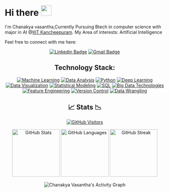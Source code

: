 # Hi there <img src="wave.gif" width=33>

I'm Chanakya vasantha,Currently Pursuing Btech in computer science with major in AI @[IIIT Kancheepuram](https://www.iiitdm.ac.in/).
My Area of interests:
Artificial Intelligence

Feel free to connect with me here:
<div align="center">

[![Linkedin Badge](https://img.shields.io/badge/linkedin-181825?style=for-the-badge&logo=linkedin&logoColor=0A66C2&link=https://www.linkedin.com/in/chanakya-chowdary-vasantha-081a00222)](https://www.linkedin.com/in/chanakya-chowdary-vasantha-081a00222)
[![Gmail Badge](https://img.shields.io/badge/gmail-181825?style=for-the-badge&logo=gmail&logoColor=EA4335&link=mailto:chanakyavasantha@gmail.com)](mailto:chanakyavasantha@gmail.com)


## Technology Stack:
[![Machine Learning](https://img.shields.io/badge/Machine%20Learning-Expert-brightgreen)](https://your-link-here)
[![Data Analysis](https://img.shields.io/badge/Data%20Analysis-Proficient-blue)](https://your-link-here)
[![Python](https://img.shields.io/badge/Python-Advanced-orange)](https://your-link-here)
[![Deep Learning](https://img.shields.io/badge/Deep%20Learning-Skilled-yellow)](https://your-link-here)
[![Data Visualization](https://img.shields.io/badge/Data%20Visualization-Proficient-brightblue)](https://your-link-here)
[![Statistical Modeling](https://img.shields.io/badge/Statistical%20Modeling-Knowledgeable-lightgrey)](https://your-link-here)
[![SQL](https://img.shields.io/badge/SQL-Competent-blueviolet)](https://your-link-here)
[![Big Data Technologies](https://img.shields.io/badge/Big%20Data%20Tech-Familiar-yellowgreen)](https://your-link-here)
[![Feature Engineering](https://img.shields.io/badge/Feature%20Engineering-Expert-brightgreen)](https://your-link-here)
[![Version Control](https://img.shields.io/badge/Version%20Control-Proficient-blue)](https://your-link-here)
[![Data Wrangling](https://img.shields.io/badge/Data%20Wrangling-Skilled-orange)](https://your-link-here)

## 📈 Stats 📉

[![GitHub Visitors](https://api.visitorbadge.io/api/visitors?path=https%3A%2F%2Fgithub.com%2chanakyavasantha&label=profile%20views&labelColor=%231e1e2e&countColor=%23cba6f7)](https://visitorbadge.io/status?path=https%3A%2F%2Fgithub.com%2Fchanakyavasantha)


<a>
  <img height=150 src="https://github-readme-stats.vercel.app/api?username=chanakyavasantha&show_icons=true&bg_color=1e1e2e&text_color=cdd6f4&icon_color=cba6f7&title_color=94e2d5" alt="GitHub Stats">
</a>
<a>
  <img height=150 src="https://github-readme-stats.vercel.app/api/top-langs/?username=chanakyavasantha&layout=compact&bg_color=1e1e2e&text_color=cdd6f4&icon_color=cba6f7&title_color=94e2d5" alt="GitHub Languages">
</a>

<img height=150 src="https://streak-stats.demolab.com?user=chanakyavasantha&theme=catppuccin-mocha&exclude_days=Sat%2CSun" alt="GitHub Streak">


![Chanakya Vasantha's Activity Graph](https://github-readme-activity-graph.vercel.app/graph?username=chanakyavasantha&custom_title=chanakya%20Vasantha's%20GitHub%20Activity%20Graph&bg_color=0D1117&color=7F3FBF&line=7F3FBF&point=7F3FBF&area_color=FFFFFF&title_color=FFFFFF&area=true)



</div>
